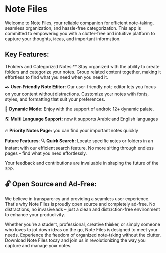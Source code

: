 # Note Files

Welcome to Note Files, your reliable companion for efficient note-taking,
seamless organization, and hassle-free categorization.
This app is committed to empowering you with a clutter-free
and intuitive platform to capture your thoughts, ideas, and important information.

## Key Features:

TFolders and Categorized Notes:** Stay organized with the ability to create folders and categorize your notes. Group related content together, making it effortless to find what you need when you need it.

✒️ **User-Friendly Note Editor:** Our user-friendly note editor lets you focus on your content without distractions. Customize your notes with fonts, styles, and formatting that suit your preferences.

🎨 **Dynamic Mode:** Enjoy with the support of android 12+ dynamic palate.

🌎 **Multi Language Support:** now it supports Arabic and English languages

🔥 **Priority Notes Page:** you can find your important notes quickly

**Future Features**:
🔍 **Quick Search:** Locate specific notes or folders in an instant with our efficient search feature. No more sifting through endless pages – find what you need effortlessly.
 

Your feedback and contributions are invaluable in shaping the future of the app.

## 🔓 Open Source and Ad-Free:

We believe in transparency and providing a seamless user experience. That's why Note Files is proudly open source and completely ad-free. No distractions, no invasive ads – just a clean and distraction-free environment to enhance your productivity.


Whether you're a student, professional, creative thinker, or simply someone who loves to jot down ideas on the go, Note Files is designed to meet your needs. Experience the freedom of organized note-taking without the clutter. Download Note Files today and join us in revolutionizing the way you capture and manage your notes.
